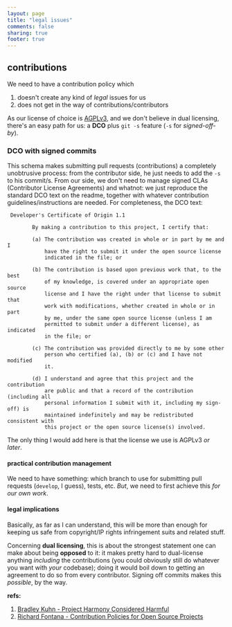 ```yaml
---
layout: page
title: "legal issues"
comments: false
sharing: true
footer: true
---
```


## contributions ##

We need to have a contribution policy which 

1. doesn't create any kind of _legal_ issues for us
2. does not get in the way of contributions/contributors

As our license of choice is [AGPLv3](http://www.gnu.org/licenses/agpl-3.0.html), and we don't believe in dual licensing, there's an easy path for us: a **DCO** plus `git -s` feature (`-s` for _signed-off-by_). 

### DCO with signed commits ###

This schema makes submitting pull requests (contributions) a completely unobtrusive process: from the contributor side, he just needs to add the `-s` to his commit/s. From our side, we don't need to manage signed CLAs (Contributor License Agreements) and whatnot: we just reproduce the standard DCO text on the readme, together with whatever contribution guidelines/instructions are needed. For completeness, the DCO text:

```
 Developer's Certificate of Origin 1.1

        By making a contribution to this project, I certify that:

        (a) The contribution was created in whole or in part by me and I
            have the right to submit it under the open source license
            indicated in the file; or

        (b) The contribution is based upon previous work that, to the best
            of my knowledge, is covered under an appropriate open source
            license and I have the right under that license to submit that
            work with modifications, whether created in whole or in part
            by me, under the same open source license (unless I am
            permitted to submit under a different license), as indicated
            in the file; or

        (c) The contribution was provided directly to me by some other
            person who certified (a), (b) or (c) and I have not modified
            it.

        (d) I understand and agree that this project and the contribution
            are public and that a record of the contribution (including all
            personal information I submit with it, including my sign-off) is
            maintained indefinitely and may be redistributed consistent with
            this project or the open source license(s) involved.

```

The only thing I would add here is that the license we use is AGPLv3 _or later_.

#### practical contribution management ####

We need to have something: which branch to use for submitting pull requests (`develop`, I guess), tests, etc. _But_, we need to first achieve this _for our own work_.

#### legal implications ####

Basically, as far as I can understand, this will be more than enough for keeping us safe from copyright/IP rights infringement suits and related stuff. 

Concerning **dual licensing**, this is about the strongest statement one can make about being **opposed** to it: it makes pretty hard to dual-license anything _including_ the contributions (you could obviously still do whatever you want with _your_ codebase); doing it would boil down to getting an agreement to do so from every contributor. Signing off commits makes this _possible_, by the way.

**refs:**

1. [Bradley Kuhn - Project Harmony Considered Harmful](http://ebb.org/bkuhn/blog/2011/07/07/harmony-harmful.html)
2. [Richard Fontana - Contribution Policies for Open Source Projects](http://ref.fedorapeople.org/fontana-linuxcon.html)



